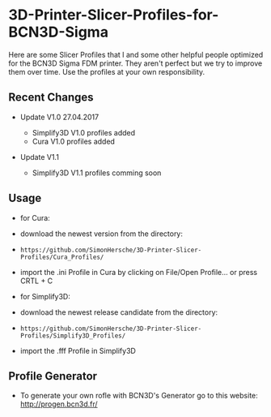 # 3D-Printer-Slicer-Profiles-for-BCN3D-Sigma

Here are some Slicer Profiles that I and some other helpful people optimized for the BCN3D Sigma FDM printer.
They aren't perfect but we try to improve them over time.
Use the profiles at your own responsibility.

## Recent Changes
- Update V1.0 27.04.2017
  - Simplify3D V1.0 profiles added
  - Cura V1.0 profiles added
  
- Update V1.1
  - Simplify3D V1.1 profiles comming soon
  
## Usage

- for Cura:
- download the newest version from the directory:
- `https://github.com/SimonHersche/3D-Printer-Slicer-Profiles/Cura_Profiles/`
- import the .ini Profile in Cura by clicking on File/Open Profile... or press CRTL + C

- for Simplify3D:
- download the newest release candidate from the directory:
- `https://github.com/SimonHersche/3D-Printer-Slicer-Profiles/Simplify3D_Profiles/`
- import the .fff Profile in Simplify3D


## Profile Generator
- To generate your own rofle with BCN3D's Generator go to this website:
  http://progen.bcn3d.fr/
